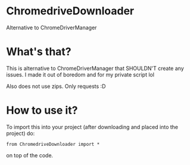 # ChromedriveDownloader
Alternative to ChromeDriverManager

# What's that?
This is alternative to ChromeDriverManager that SHOULDN'T create any issues.
I made it out of boredom and for my private script lol

Also does not use zips. Only requests :D

# How to use it?
To import this into your project (after downloading and placed into the project) do:
```
from ChromedriveDownloader import *
```
on top of the code.
